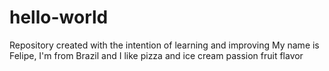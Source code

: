 # hello-world
Repository created with the intention of learning and improving
My name is Felipe, I'm from Brazil and I like pizza and ice cream passion fruit flavor
